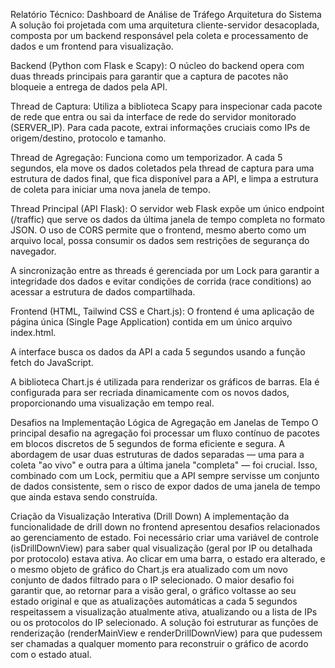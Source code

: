 Relatório Técnico: Dashboard de Análise de Tráfego
Arquitetura do Sistema
A solução foi projetada com uma arquitetura cliente-servidor desacoplada, composta por um backend responsável pela coleta e processamento de dados e um frontend para visualização.

Backend (Python com Flask e Scapy):
O núcleo do backend opera com duas threads principais para garantir que a captura de pacotes não bloqueie a entrega de dados pela API.

Thread de Captura: Utiliza a biblioteca Scapy para inspecionar cada pacote de rede que entra ou sai da interface de rede do servidor monitorado (SERVER_IP). Para cada pacote, extrai informações cruciais como IPs de origem/destino, protocolo e tamanho.

Thread de Agregação: Funciona como um temporizador. A cada 5 segundos, ela move os dados coletados pela thread de captura para uma estrutura de dados final, que fica disponível para a API, e limpa a estrutura de coleta para iniciar uma nova janela de tempo.

Thread Principal (API Flask): O servidor web Flask expõe um único endpoint (/traffic) que serve os dados da última janela de tempo completa no formato JSON. O uso de CORS permite que o frontend, mesmo aberto como um arquivo local, possa consumir os dados sem restrições de segurança do navegador.

A sincronização entre as threads é gerenciada por um Lock para garantir a integridade dos dados e evitar condições de corrida (race conditions) ao acessar a estrutura de dados compartilhada.

Frontend (HTML, Tailwind CSS e Chart.js):
O frontend é uma aplicação de página única (Single Page Application) contida em um único arquivo index.html.

A interface busca os dados da API a cada 5 segundos usando a função fetch do JavaScript.

A biblioteca Chart.js é utilizada para renderizar os gráficos de barras. Ela é configurada para ser recriada dinamicamente com os novos dados, proporcionando uma visualização em tempo real.

Desafios na Implementação
Lógica de Agregação em Janelas de Tempo
O principal desafio na agregação foi processar um fluxo contínuo de pacotes em blocos discretos de 5 segundos de forma eficiente e segura. A abordagem de usar duas estruturas de dados separadas — uma para a coleta "ao vivo" e outra para a última janela "completa" — foi crucial. Isso, combinado com um Lock, permitiu que a API sempre servisse um conjunto de dados consistente, sem o risco de expor dados de uma janela de tempo que ainda estava sendo construída.

Criação da Visualização Interativa (Drill Down)
A implementação da funcionalidade de drill down no frontend apresentou desafios relacionados ao gerenciamento de estado. Foi necessário criar uma variável de controle (isDrillDownView) para saber qual visualização (geral por IP ou detalhada por protocolo) estava ativa. Ao clicar em uma barra, o estado era alterado, e o mesmo objeto de gráfico do Chart.js era atualizado com um novo conjunto de dados filtrado para o IP selecionado. O maior desafio foi garantir que, ao retornar para a visão geral, o gráfico voltasse ao seu estado original e que as atualizações automáticas a cada 5 segundos respeitassem a visualização atualmente ativa, atualizando ou a lista de IPs ou os protocolos do IP selecionado. A solução foi estruturar as funções de renderização (renderMainView e renderDrillDownView) para que pudessem ser chamadas a qualquer momento para reconstruir o gráfico de acordo com o estado atual.